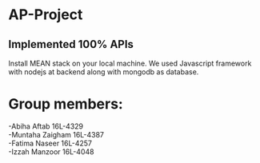 # AP-Project
## Implemented 100% APIs
Install MEAN stack on your local machine. 
We used Javascript framework with nodejs at backend along with mongodb as database.


# Group members:
-Abiha Aftab 16L-4329  
-Muntaha Zaigham 16L-4387  
-Fatima Naseer 16L-4257  
-Izzah Manzoor 16L-4048  
